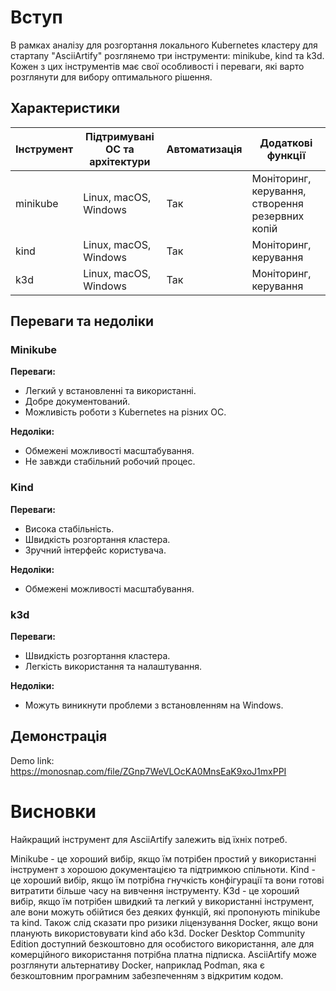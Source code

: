 # Вступ

В рамках аналізу для розгортання локального Kubernetes кластеру для стартапу "AsciiArtify" розглянемо три інструменти: minikube, kind та k3d. Кожен з цих інструментів має свої особливості і переваги, які варто розглянути для вибору оптимального рішення.

## Характеристики

| Інструмент | Підтримувані ОС та архітектури | Автоматизація | Додаткові функції                                |
| ---------- | ------------------------------ | ------------- | ------------------------------------------------ |
| minikube   | Linux, macOS, Windows          | Так           | Моніторинг, керування, створення резервних копій |
| kind       | Linux, macOS, Windows          | Так           | Моніторинг, керування                            |
| k3d        | Linux, macOS, Windows          | Так           | Моніторинг, керування                            |

## Переваги та недоліки

### Minikube

**Переваги:**

- Легкий у встановленні та використанні.
- Добре документований.
- Можливість роботи з Kubernetes на різних ОС.

**Недоліки:**

- Обмежені можливості масштабування.
- Не завжди стабільний робочий процес.

### Kind

**Переваги:**

- Висока стабільність.
- Швидкість розгортання кластера.
- Зручний інтерфейс користувача.

**Недоліки:**

- Обмежені можливості масштабування.

### k3d

**Переваги:**

- Швидкість розгортання кластера.
- Легкість використання та налаштування.

**Недоліки:**

- Можуть виникнути проблеми з встановленням на Windows.

## Демонстрація

Demo link: https://monosnap.com/file/ZGnp7WeVLOcKA0MnsEaK9xoJ1mxPPI

# Висновки

Найкращий інструмент для AsciiArtify залежить від їхніх потреб.

Minikube - це хороший вибір, якщо їм потрібен простий у використанні інструмент з хорошою документацією та підтримкою спільноти.
Kind - це хороший вибір, якщо їм потрібна гнучкість конфігурації та вони готові витратити більше часу на вивчення інструменту.
K3d - це хороший вибір, якщо їм потрібен швидкий та легкий у використанні інструмент, але вони можуть обійтися без деяких функцій, які пропонують minikube та kind.
Також слід сказати про ризики ліцензування Docker, якщо вони планують використовувати kind або k3d. Docker Desktop Community Edition доступний безкоштовно для особистого використання, але для комерційного використання потрібна платна підписка. AsciiArtify може розглянути альтернативу Docker, наприклад Podman, яка є безкоштовним програмним забезпеченням з відкритим кодом.

